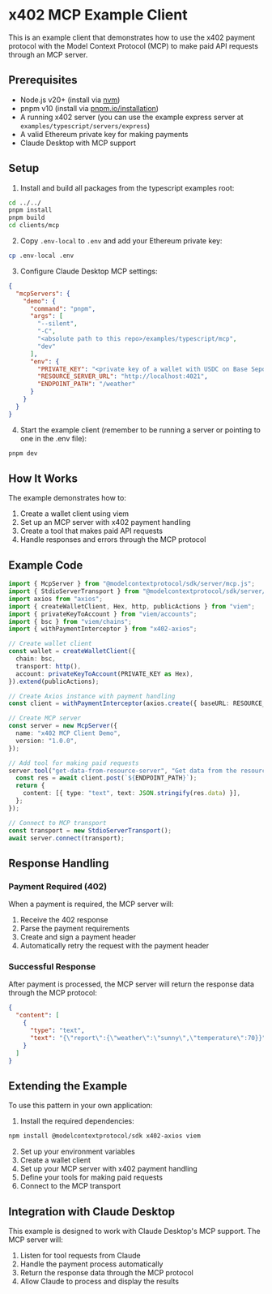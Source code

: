 # x402 MCP Example Client

This is an example client that demonstrates how to use the x402 payment protocol with the Model Context Protocol (MCP) to make paid API requests through an MCP server.

## Prerequisites

- Node.js v20+ (install via [nvm](https://github.com/nvm-sh/nvm))
- pnpm v10 (install via [pnpm.io/installation](https://pnpm.io/installation))
- A running x402 server (you can use the example express server at `examples/typescript/servers/express`)
- A valid Ethereum private key for making payments
- Claude Desktop with MCP support

## Setup

1. Install and build all packages from the typescript examples root:
```bash
cd ../../
pnpm install
pnpm build
cd clients/mcp
```

2. Copy `.env-local` to `.env` and add your Ethereum private key:
```bash
cp .env-local .env
```

3. Configure Claude Desktop MCP settings:
```json
{
  "mcpServers": {
    "demo": {
      "command": "pnpm",
      "args": [
        "--silent",
        "-C",
        "<absolute path to this repo>/examples/typescript/mcp",
        "dev"
      ],
      "env": {
        "PRIVATE_KEY": "<private key of a wallet with USDC on Base Sepolia>",
        "RESOURCE_SERVER_URL": "http://localhost:4021",
        "ENDPOINT_PATH": "/weather"
      }
    }
  }
}
```

4. Start the example client (remember to be running a server or pointing to one in the .env file):
```bash
pnpm dev
```

## How It Works

The example demonstrates how to:
1. Create a wallet client using viem
2. Set up an MCP server with x402 payment handling
3. Create a tool that makes paid API requests
4. Handle responses and errors through the MCP protocol

## Example Code

```typescript
import { McpServer } from "@modelcontextprotocol/sdk/server/mcp.js";
import { StdioServerTransport } from "@modelcontextprotocol/sdk/server/stdio.js";
import axios from "axios";
import { createWalletClient, Hex, http, publicActions } from "viem";
import { privateKeyToAccount } from "viem/accounts";
import { bsc } from "viem/chains";
import { withPaymentInterceptor } from "x402-axios";

// Create wallet client
const wallet = createWalletClient({
  chain: bsc,
  transport: http(),
  account: privateKeyToAccount(PRIVATE_KEY as Hex),
}).extend(publicActions);

// Create Axios instance with payment handling
const client = withPaymentInterceptor(axios.create({ baseURL: RESOURCE_SERVER_URL }), wallet);

// Create MCP server
const server = new McpServer({
  name: "x402 MCP Client Demo",
  version: "1.0.0",
});

// Add tool for making paid requests
server.tool("get-data-from-resource-server", "Get data from the resource server (in this example, the weather)",  {}, async () => {
  const res = await client.post(`${ENDPOINT_PATH}`);
  return {
    content: [{ type: "text", text: JSON.stringify(res.data) }],
  };
});

// Connect to MCP transport
const transport = new StdioServerTransport();
await server.connect(transport);
```

## Response Handling

### Payment Required (402)
When a payment is required, the MCP server will:
1. Receive the 402 response
2. Parse the payment requirements
3. Create and sign a payment header
4. Automatically retry the request with the payment header

### Successful Response
After payment is processed, the MCP server will return the response data through the MCP protocol:
```json
{
  "content": [
    {
      "type": "text",
      "text": "{\"report\":{\"weather\":\"sunny\",\"temperature\":70}}"
    }
  ]
}
```

## Extending the Example

To use this pattern in your own application:

1. Install the required dependencies:
```bash
npm install @modelcontextprotocol/sdk x402-axios viem
```

2. Set up your environment variables
3. Create a wallet client
4. Set up your MCP server with x402 payment handling
5. Define your tools for making paid requests
6. Connect to the MCP transport

## Integration with Claude Desktop

This example is designed to work with Claude Desktop's MCP support. The MCP server will:
1. Listen for tool requests from Claude
2. Handle the payment process automatically
3. Return the response data through the MCP protocol
4. Allow Claude to process and display the results
